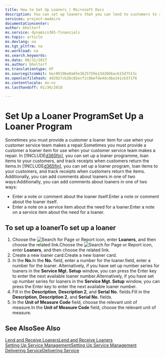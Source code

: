 ```yaml
---
title: How to Set Up Loaners | Microsoft Docs
description: You can set up loaners that you can lend to customers to replace service items while they are in service.
services: project-madeira
documentationcenter: 
author: bholtorf
ms.service: dynamics365-financials
ms.topic: article
ms.devlang: na
ms.tgt_pltfrm: na
ms.workload: na
ms.search.keywords: 
ms.date: 08/31/2017
ms.author: bholtorf
ms.translationtype: HT
ms.sourcegitcommit: bec0619be0a65e3625759e13d2866ac615d7513c
ms.openlocfilehash: 4d2927cb2bc02ecf2c8befde4dcdba141cb371f6
ms.contentlocale: en-nz
ms.lasthandoff: 01/30/2018

---
```

# <a name="set-up-a-loaner-program"></a><span data-ttu-id="719c6-103">Set Up a Loaner Program</span><span class="sxs-lookup"><span data-stu-id="719c6-103">Set Up a Loaner Program</span></span>
<span data-ttu-id="719c6-104">Sometimes you must provide a customer a loaner item for use when your customer service team makes a repair.</span><span class="sxs-lookup"><span data-stu-id="719c6-104">Sometimes you must provide a customer a loaner item for use when your customer service team makes a repair.</span></span> <span data-ttu-id="719c6-105">In [!INCLUDE[d365fin](includes/d365fin_md.md)], you can set up a loaner programme, loan items to your customers, and track receipts when customers return the items.</span><span class="sxs-lookup"><span data-stu-id="719c6-105">In [!INCLUDE[d365fin](includes/d365fin_md.md)], you can set up a loaner program, loan items to your customers, and track receipts when customers return the items.</span></span> <span data-ttu-id="719c6-106">Additionally, you can add comments about loaners in one of two ways:</span><span class="sxs-lookup"><span data-stu-id="719c6-106">Additionally, you can add comments about loaners in one of two ways:</span></span>  
  
* <span data-ttu-id="719c6-107">Enter a note or comment about the loaner itself.</span><span class="sxs-lookup"><span data-stu-id="719c6-107">Enter a note or comment about the loaner itself.</span></span>  
* <span data-ttu-id="719c6-108">Enter a note on a service item about the need for a loaner.</span><span class="sxs-lookup"><span data-stu-id="719c6-108">Enter a note on a service item about the need for a loaner.</span></span>  

## <a name="to-set-up-a-loaner"></a><span data-ttu-id="719c6-109">To set up a loaner</span><span class="sxs-lookup"><span data-stu-id="719c6-109">To set up a loaner</span></span>  
1. <span data-ttu-id="719c6-110">Choose the ![Search for Page or Report](media/ui-search/search_small.png "Search for Page or Report icon") icon, enter **Loaners**, and then choose the related link.</span><span class="sxs-lookup"><span data-stu-id="719c6-110">Choose the ![Search for Page or Report](media/ui-search/search_small.png "Search for Page or Report icon") icon, enter **Loaners**, and then choose the related link.</span></span>  
2. <span data-ttu-id="719c6-111">Create a new loaner card.</span><span class="sxs-lookup"><span data-stu-id="719c6-111">Create a new loaner card.</span></span> 
3. <span data-ttu-id="719c6-112">In the **No.**</span><span class="sxs-lookup"><span data-stu-id="719c6-112">In the **No.**</span></span> <span data-ttu-id="719c6-113">field, enter a number for the loaner.</span><span class="sxs-lookup"><span data-stu-id="719c6-113">field, enter a number for the loaner.</span></span> <span data-ttu-id="719c6-114">Alternatively, if you have set up number series for loaners in the **Service Mgt. Setup** window, you can press the Enter key to enter the next available loaner number.</span><span class="sxs-lookup"><span data-stu-id="719c6-114">Alternatively, if you have set up number series for loaners in the **Service Mgt. Setup** window, you can press the Enter key to enter the next available loaner number.</span></span>  
4. <span data-ttu-id="719c6-115">Fill in the **Description**, **Description 2**, and **Serial No.** fields.</span><span class="sxs-lookup"><span data-stu-id="719c6-115">Fill in the **Description**, **Description 2**, and **Serial No.** fields.</span></span>  
5. <span data-ttu-id="719c6-116">In the **Unit of Measure Code** field, choose the relevant unit of measure.</span><span class="sxs-lookup"><span data-stu-id="719c6-116">In the **Unit of Measure Code** field, choose the relevant unit of measure.</span></span>  
  
## <a name="see-also"></a><span data-ttu-id="719c6-117">See Also</span><span class="sxs-lookup"><span data-stu-id="719c6-117">See Also</span></span>
[<span data-ttu-id="719c6-118">Lend and Receive Loaners</span><span class="sxs-lookup"><span data-stu-id="719c6-118">Lend and Receive Loaners</span></span>](service-how-to-lend-receive-loaners.md)  
[<span data-ttu-id="719c6-119">Setting Up Service Management</span><span class="sxs-lookup"><span data-stu-id="719c6-119">Setting Up Service Management</span></span>](service-setup-service.md)  
[<span data-ttu-id="719c6-120">Delivering Service</span><span class="sxs-lookup"><span data-stu-id="719c6-120">Delivering Service</span></span>](service-deliver-service.md)  


